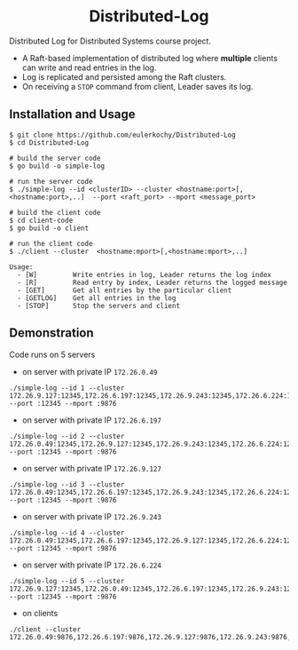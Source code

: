 <h1 align="center">
  Distributed-Log  
</h1>

Distributed Log for Distributed Systems course project. 

  + A Raft-based implementation of distributed log where **multiple** clients can write and read entries in the log.  
  + Log is replicated and persisted among the Raft clusters.
  + On receiving a `STOP` command from client, Leader saves its log.


**Installation and Usage**
---
```
$ git clone https://github.com/eulerkochy/Distributed-Log
$ cd Distributed-Log

# build the server code
$ go build -o simple-log

# run the server code
$ ./simple-log --id <clusterID> --cluster <hostname:port>[,<hostname:port>,..]  --port <raft_port> --mport <message_port>

# build the client code
$ cd client-code
$ go build -o client

# run the client code
$ ./client --cluster  <hostname:mport>[,<hostname:mport>,..]

Usage:
  - [W]     	Write entries in log, Leader returns the log index
  - [R]     	Read entry by index, Leader returns the logged message
  - [GET]   	Get all entries by the particular client
  - [GETLOG]	Get all entries in the log 
  - [STOP]  	Stop the servers and client

```

**Demonstration**
---

Code runs on 5 servers

+ on server with private IP `172.26.0.49`
```
./simple-log --id 1 --cluster 172.26.9.127:12345,172.26.6.197:12345,172.26.9.243:12345,172.26.6.224:12345 --port :12345 --mport :9876
```

+ on server with private IP `172.26.6.197`

```
./simple-log --id 2 --cluster 172.26.0.49:12345,172.26.9.127:12345,172.26.9.243:12345,172.26.6.224:12345 --port :12345 --mport :9876

```

+ on server with private IP `172.26.9.127`

```
./simple-log --id 3 --cluster 172.26.0.49:12345,172.26.6.197:12345,172.26.9.243:12345,172.26.6.224:12345 --port :12345 --mport :9876

```

+ on server with private IP `172.26.9.243`

```
./simple-log --id 4 --cluster 172.26.0.49:12345,172.26.6.197:12345,172.26.9.127:12345,172.26.6.224:12345 --port :12345 --mport :9876
```

+ on server with private IP `172.26.6.224`

```
./simple-log --id 5 --cluster 172.26.9.127:12345,172.26.0.49:12345,172.26.6.197:12345,172.26.9.243:12345 --port :12345 --mport :9876
```


+ on clients

```
./client --cluster 172.26.0.49:9876,172.26.6.197:9876,172.26.9.127:9876,172.26.9.243:9876,172.26.6.224:9876
```

